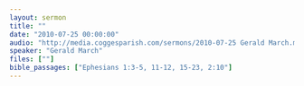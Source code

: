 ```yaml
---
layout: sermon
title: ""
date: "2010-07-25 00:00:00"
audio: "http://media.coggesparish.com/sermons/2010-07-25 Gerald March.mp3"
speaker: "Gerald March"
files: [""]
bible_passages: ["Ephesians 1:3-5, 11-12, 15-23, 2:10"]
---
```

